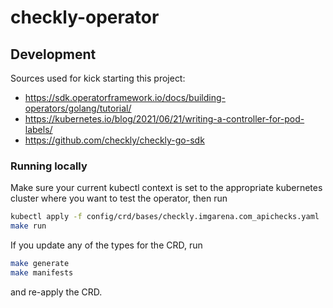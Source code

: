 # checkly-operator

## Development

Sources used for kick starting this project:
* https://sdk.operatorframework.io/docs/building-operators/golang/tutorial/
* https://kubernetes.io/blog/2021/06/21/writing-a-controller-for-pod-labels/
* https://github.com/checkly/checkly-go-sdk

### Running locally

Make sure your current kubectl context is set to the appropriate kubernetes cluster where you want to test the operator, then run

```bash
kubectl apply -f config/crd/bases/checkly.imgarena.com_apichecks.yaml
make run
```

If you update any of the types for the CRD, run
```bash
make generate
make manifests
```
and re-apply the CRD.
